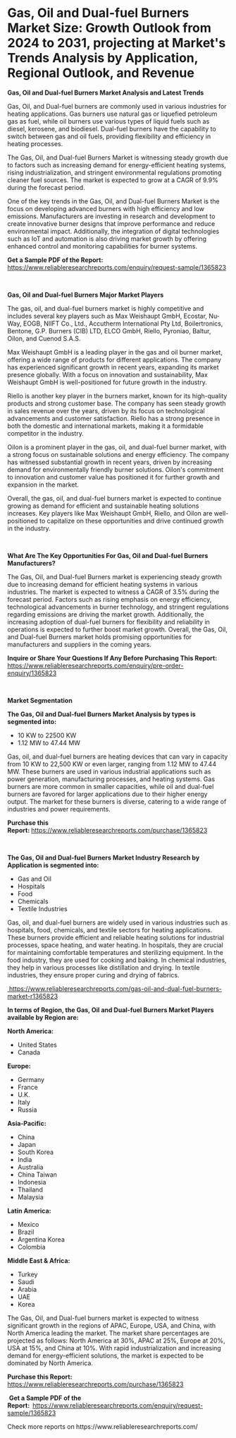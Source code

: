 <p><h1>Gas, Oil and Dual-fuel Burners Market Size: Growth Outlook from 2024 to 2031, projecting at Market's Trends Analysis by Application, Regional Outlook, and Revenue</h1></p><p><strong>Gas, Oil and Dual-fuel Burners Market Analysis and Latest Trends</strong></p>
<p><p>Gas, Oil, and Dual-fuel burners are commonly used in various industries for heating applications. Gas burners use natural gas or liquefied petroleum gas as fuel, while oil burners use various types of liquid fuels such as diesel, kerosene, and biodiesel. Dual-fuel burners have the capability to switch between gas and oil fuels, providing flexibility and efficiency in heating processes.</p><p>The Gas, Oil, and Dual-fuel Burners Market is witnessing steady growth due to factors such as increasing demand for energy-efficient heating systems, rising industrialization, and stringent environmental regulations promoting cleaner fuel sources. The market is expected to grow at a CAGR of 9.9% during the forecast period.</p><p>One of the key trends in the Gas, Oil, and Dual-fuel Burners Market is the focus on developing advanced burners with high efficiency and low emissions. Manufacturers are investing in research and development to create innovative burner designs that improve performance and reduce environmental impact. Additionally, the integration of digital technologies such as IoT and automation is also driving market growth by offering enhanced control and monitoring capabilities for burner systems.</p></p>
<p><strong>Get a Sample PDF of the Report:&nbsp;</strong> <a href="https://www.reliableresearchreports.com/enquiry/request-sample/1365823">https://www.reliableresearchreports.com/enquiry/request-sample/1365823</a></p>
<p>&nbsp;</p>
<p><strong>Gas, Oil and Dual-fuel Burners Major Market Players</strong></p>
<p><p>The gas, oil, and dual-fuel burners market is highly competitive and includes several key players such as Max Weishaupt GmbH, Ecostar, Nu-Way, EOGB, NIIFT Co., Ltd., Accutherm International Pty Ltd, Boilertronics, Bentone, G.P. Burners (CIB) LTD, ELCO GmbH, Riello, Pyroniao, Baltur, Oilon, and Cuenod S.A.S.</p><p>Max Weishaupt GmbH is a leading player in the gas and oil burner market, offering a wide range of products for different applications. The company has experienced significant growth in recent years, expanding its market presence globally. With a focus on innovation and sustainability, Max Weishaupt GmbH is well-positioned for future growth in the industry.</p><p>Riello is another key player in the burners market, known for its high-quality products and strong customer base. The company has seen steady growth in sales revenue over the years, driven by its focus on technological advancements and customer satisfaction. Riello has a strong presence in both the domestic and international markets, making it a formidable competitor in the industry.</p><p>Oilon is a prominent player in the gas, oil, and dual-fuel burner market, with a strong focus on sustainable solutions and energy efficiency. The company has witnessed substantial growth in recent years, driven by increasing demand for environmentally friendly burner solutions. Oilon's commitment to innovation and customer value has positioned it for further growth and expansion in the market.</p><p>Overall, the gas, oil, and dual-fuel burners market is expected to continue growing as demand for efficient and sustainable heating solutions increases. Key players like Max Weishaupt GmbH, Riello, and Oilon are well-positioned to capitalize on these opportunities and drive continued growth in the industry.</p></p>
<p>&nbsp;</p>
<p><strong>What Are The Key Opportunities For Gas, Oil and Dual-fuel Burners Manufacturers?</strong></p>
<p><p>The Gas, Oil, and Dual-fuel Burners market is experiencing steady growth due to increasing demand for efficient heating systems in various industries. The market is expected to witness a CAGR of 3.5% during the forecast period. Factors such as rising emphasis on energy efficiency, technological advancements in burner technology, and stringent regulations regarding emissions are driving the market growth. Additionally, the increasing adoption of dual-fuel burners for flexibility and reliability in operations is expected to further boost market growth. Overall, the Gas, Oil, and Dual-fuel Burners market holds promising opportunities for manufacturers and suppliers in the coming years.</p></p>
<p><strong>Inquire or Share Your Questions If Any Before Purchasing This Report:</strong> <a href="https://www.reliableresearchreports.com/enquiry/pre-order-enquiry/1365823">https://www.reliableresearchreports.com/enquiry/pre-order-enquiry/1365823</a></p>
<p>&nbsp;</p>
<p><strong>Market Segmentation</strong></p>
<p><strong>The Gas, Oil and Dual-fuel Burners Market Analysis by types is segmented into:</strong></p>
<p><ul><li>10 KW to 22500 KW</li><li>1.12 MW to 47.44 MW</li></ul></p>
<p><p>Gas, oil, and dual-fuel burners are heating devices that can vary in capacity from 10 KW to 22,500 KW or even larger, ranging from 1.12 MW to 47.44 MW. These burners are used in various industrial applications such as power generation, manufacturing processes, and heating systems. Gas burners are more common in smaller capacities, while oil and dual-fuel burners are favored for larger applications due to their higher energy output. The market for these burners is diverse, catering to a wide range of industries and power requirements.</p></p>
<p><strong>Purchase this Report:&nbsp;</strong><a href="https://www.reliableresearchreports.com/purchase/1365823">https://www.reliableresearchreports.com/purchase/1365823</a></p>
<p>&nbsp;</p>
<p><strong>The Gas, Oil and Dual-fuel Burners Market Industry Research by Application is segmented into:</strong></p>
<p><ul><li>Gas and Oil</li><li>Hospitals</li><li>Food</li><li>Chemicals</li><li>Textile Industries</li></ul></p>
<p><p>Gas, oil, and dual-fuel burners are widely used in various industries such as hospitals, food, chemicals, and textile sectors for heating applications. These burners provide efficient and reliable heating solutions for industrial processes, space heating, and water heating. In hospitals, they are crucial for maintaining comfortable temperatures and sterilizing equipment. In the food industry, they are used for cooking and baking. In chemical industries, they help in various processes like distillation and drying. In textile industries, they ensure proper curing and drying of fabrics.</p></p>
<p><a href="https://www.reliableresearchreports.com/gas-oil-and-dual-fuel-burners-market-r1365823">&nbsp;https://www.reliableresearchreports.com/gas-oil-and-dual-fuel-burners-market-r1365823</a></p>
<p><strong>In terms of Region, the Gas, Oil and Dual-fuel Burners Market Players available by Region are:</strong></p>
<p>
    <p> <strong> North America: </strong>
        <ul>
            <li>United States</li>
            <li>Canada</li>
        </ul>
        </p> 
    <p> <strong> Europe: </strong>
        <ul>
            <li>Germany</li>
            <li>France</li>
            <li>U.K.</li>
            <li>Italy</li>
            <li>Russia</li>
        </ul>
        </p> 
    <p> <strong> Asia-Pacific: </strong>
        <ul>
            <li>China</li>
            <li>Japan</li>
            <li>South Korea</li>
            <li>India</li>
            <li>Australia</li>
            <li>China Taiwan</li>
            <li>Indonesia</li>
            <li>Thailand</li>
            <li>Malaysia</li>
        </ul>
        </p> 
    <p> <strong> Latin America: </strong>
        <ul>
            <li>Mexico</li>
            <li>Brazil</li>
            <li>Argentina Korea</li>
            <li>Colombia</li>
        </ul>
        </p> 
    <p> <strong> Middle East & Africa: </strong>
        <ul>
            <li>Turkey</li>
            <li>Saudi</li>
            <li>Arabia</li>
            <li>UAE</li>
            <li>Korea</li>
        </ul>
    </p>
    </p>
<p><p>The Gas, Oil, and Dual-fuel burners market is expected to witness significant growth in the regions of APAC, Europe, USA, and China, with North America leading the market. The market share percentages are projected as follows: North America at 30%, APAC at 25%, Europe at 20%, USA at 15%, and China at 10%. With rapid industrialization and increasing demand for energy-efficient solutions, the market is expected to be dominated by North America.</p></p>
<p><strong>Purchase this Report: </strong><a href="https://www.reliableresearchreports.com/purchase/1365823">https://www.reliableresearchreports.com/purchase/1365823</a></p>
<p>&nbsp;<strong>Get a Sample PDF of the Report:&nbsp;&nbsp;</strong><a href="https://www.reliableresearchreports.com/enquiry/request-sample/1365823">https://www.reliableresearchreports.com/enquiry/request-sample/1365823</a></p>
<p><strong></strong></p>
<p>Check more reports on https://www.reliableresearchreports.com/</p>